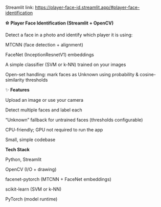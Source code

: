 Streamlit link:  https://player-face-id.streamlit.app/#player-face-identification


⚽ **Player Face Identification (Streamlit + OpenCV)**

Detect a face in a photo and identify which player it is using:

MTCNN (face detection + alignment)

FaceNet (InceptionResnetV1) embeddings

A simple classifier (SVM or k-NN) trained on your images

Open-set handling: mark faces as Unknown using probability & cosine-similarity thresholds



✨ **Features**

Upload an image or use your camera

Detect multiple faces and label each

“Unknown” fallback for untrained faces (thresholds configurable)

CPU-friendly; GPU not required to run the app

Small, simple codebase




**Tech Stack**

Python, Streamlit

OpenCV (I/O + drawing)

facenet-pytorch (MTCNN + FaceNet embeddings)

scikit-learn (SVM or k-NN)

PyTorch (model runtime)


